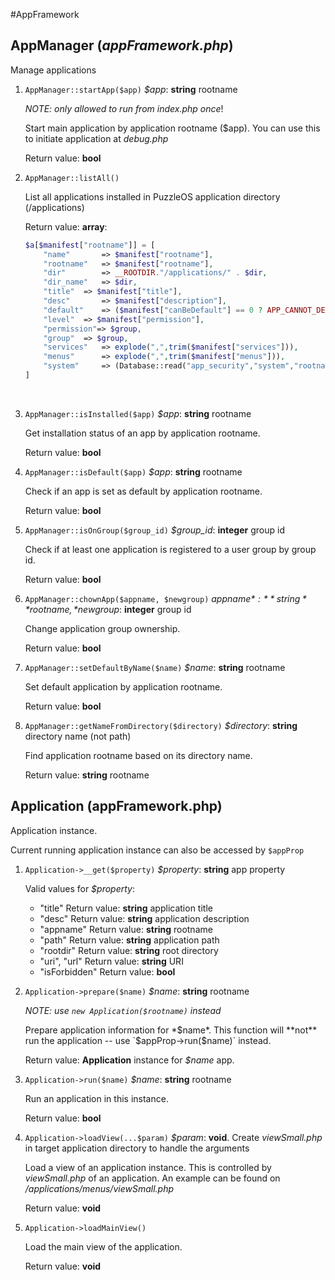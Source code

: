 #AppFramework

## AppManager (*appFramework.php*)

Manage applications

1. `AppManager::startApp($app)` *$app*: **string** rootname

   *NOTE: only allowed to run from index.php once*!

   Start main application by application rootname ($app). You can use this to initiate application at *debug.php*

   Return value: **bool**

2. `AppManager::listAll()`

   List all applications installed in PuzzleOS application directory (/applications)

   Return value: **array**:

   ```php
   $a[$manifest["rootname"]] = [
       "name" 		=> $manifest["rootname"],
       "rootname"	=> $manifest["rootname"],
       "dir" 		=> __ROOTDIR."/applications/" . $dir,
       "dir_name"	=> $dir,
       "title" 	=> $manifest["title"],
       "desc" 		=> $manifest["description"],
       "default" 	=> ($manifest["canBeDefault"] == 0 ? APP_CANNOT_DEFAULT : (ConfigurationMultidomain::$default_application == $manifest["rootname"] ? APP_DEFAULT : APP_NOT_DEFAULT)),
       "level" 	=> $manifest["permission"],
       "permission"=> $group,
       "group" 	=> $group,
       "services" 	=> explode(",",trim($manifest["services"])),
       "menus"		=> explode(",",trim($manifest["menus"])),
       "system" 	=> (Database::read("app_security","system","rootname",$manifest["rootname"]) == "1")
   ]
   ```

   ​

3. `AppManager::isInstalled($app)` *$app*: **string** rootname

   Get installation status of an app by application rootname.

   Return value: **bool**

4. `AppManager::isDefault($app)` *$app*: **string** rootname

   Check if an app is set as default by application rootname.

   Return value: **bool** 

5. `AppManager::isOnGroup($group_id)` *$group_id*: **integer** group id

   Check if at least one application is registered to a user group by group id.

   Return value: **bool**

6. `AppManager::chownApp($appname, $newgroup)` *$appname*: **string** rootname, *$newgroup*: **integer** group id

   Change application group ownership.

   Return value: **bool**

7. `AppManager::setDefaultByName($name)` *$name*: **string** rootname

   Set default application by application rootname.

   Return value: **bool**

8. `AppManager::getNameFromDirectory($directory)` *$directory*: **string** directory name (not path)

   Find application rootname based on its directory name.

   Return value: **string** rootname

## Application (appFramework.php)

Application instance.

Current running application instance can also be accessed by `$appProp`

1. `Application->__get($property)` *$property*: **string** app property

   Valid values for *$property*:

   - "title"	            Return value: **string** application title
   - "desc"                 Return value: **string** application description
   - "appname"        Return value: **string** rootname
   - "path"                 Return value: **string** application path
   - "rootdir"             Return value: **string** root directory
   - "uri", "url"           Return value: **string** URI
   - "isForbidden"    Return value: **bool**

2. `Application->prepare($name)` *$name*: **string** rootname

   *NOTE: use `new Application($rootname)` instead*

   Prepare application information for *$name*. This function will **not** run the application -- use `$appProp->run($name)` instead.

   Return value: **Application** instance for *$name* app.

3. `Application->run($name)` *$name*: **string** rootname

   Run an application in this instance.

   Return value: **bool**

4. `Application->loadView(...$param)` *$param*: **void**. Create *viewSmall.php* in target application directory  to handle the arguments

   Load a view of an application instance. This is controlled by *viewSmall.php* of an application. An example can be found on */applications/menus/viewSmall.php*

   Return value: **void**

5. `Application->loadMainView()` 

   Load the main view of the application.

   Return value: **void**
